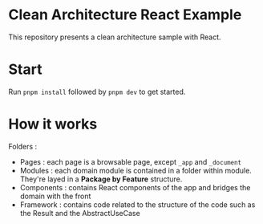# Clean Architecture React Example

This repository presents a clean architecture sample with React.

# Start

Run `pnpm install` followed by `pnpm dev` to get started.

# How it works

Folders :

- Pages : each page is a browsable page, except `_app` and `_document`
- Modules : each domain module is contained in a folder within module. They're layed in a **Package by Feature** structure.
- Components : contains React components of the app and bridges the domain with the front
- Framework : contains code related to the structure of the code such as the Result and the AbstractUseCase
